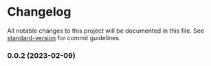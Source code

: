 # Changelog

All notable changes to this project will be documented in this file. See [standard-version](https://github.com/conventional-changelog/standard-version) for commit guidelines.

### 0.0.2 (2023-02-09)

<!-- # Change Log

All notable changes to the "lorem-ipsum-ar" extension will be documented in this file.

Check [Keep a Changelog](http://keepachangelog.com/) for recommendations on how to structure this file.

## [Unreleased]

- Initial release -->

